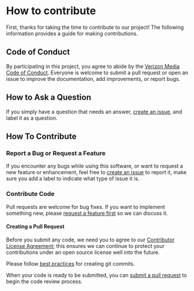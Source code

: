 # How to contribute
First, thanks for taking the time to contribute to our project! The
following information provides a guide for making contributions.

## Code of Conduct

By participating in this project, you agree to abide by the
[Verizon Media Code of Conduct](Code-of-Conduct.md). Everyone is welcome
to submit a pull request or open an issue to improve the documentation,
add improvements, or report bugs.

## How to Ask a Question

If you simply have a question that needs an answer,
[create an issue](https://help.github.com/articles/creating-an-issue/),
and label it as a question.

## How To Contribute

### Report a Bug or Request a Feature

If you encounter any bugs while using this software, or want to request
a new feature or enhancement, feel free to
[create an issue](https://help.github.com/articles/creating-an-issue/)
to report it, make sure you add a label to indicate what type of issue
it is.

### Contribute Code
Pull requests are welcome for bug fixes. If you want to implement
something new, please
[request a feature first](#report-a-bug-or-request-a-feature) so we can
discuss it.

#### Creating a Pull Request
Before you submit any code, we need you to agree to our
[Contributor License Agreement](https://yahoocla.herokuapp.com/); this
ensures we can continue to protect your contributions under an open
source license well into the future.

Please follow
[best practices](https://github.com/trein/dev-best-practices/wiki/Git-Commit-Best-Practices)
for creating git commits.

When your code is ready to be submitted, you can
[submit a pull request](https://help.github.com/articles/creating-a-pull-request/)
to begin the code review process.